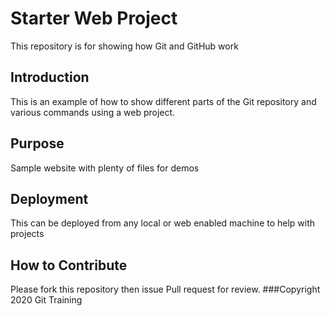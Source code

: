 # Starter Web Project

This repository is for showing how Git and GitHub work

## Introduction
This is an example of how to show different parts of the Git repository and various commands using a web project.
## Purpose

Sample website with plenty of files for demos

## Deployment
This can be deployed from any local or web enabled machine to help with projects
## How to Contribute
Please fork this repository then issue Pull request for review.
###Copyright
2020 Git Training

